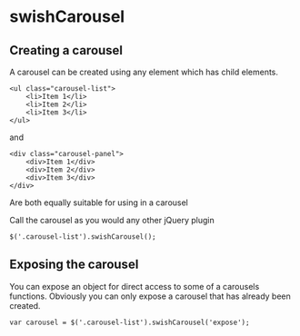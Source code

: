 # swishCarousel

## Creating a carousel

A carousel can be created using any element which has child elements.

	<ul class="carousel-list">
		<li>Item 1</li>
		<li>Item 2</li>
		<li>Item 3</li>
	</ul>
	
and
	
	<div class="carousel-panel">
		<div>Item 1</div>
		<div>Item 2</div>
		<div>Item 3</div>
	</div>
	
Are both equally suitable for using in a carousel

Call the carousel as you would any other jQuery plugin

	$('.carousel-list').swishCarousel();

## Exposing the carousel

You can expose an object for direct access to some of a carousels functions.
Obviously you can only expose a carousel that has already been created.

	var carousel = $('.carousel-list').swishCarousel('expose');